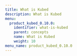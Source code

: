 ```yaml
---
title: What is Kubed
description: What is Kubed
menu:
  product_kubed_0.10.0:
    identifier: what-is-kubed
    parent: concepts
    name: What is Kubed
    weight: 10
menu_name: product_kubed_0.10.0
---
```

